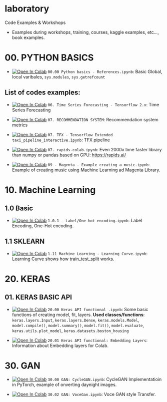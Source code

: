 # laboratory
Code Examples &amp; Workshops

* Examples during workshops, training, courses, kaggle examples, etc..., book examples.

# 00. PYTHON BASICS

* <a href="https://colab.research.google.com/github/alexiej/laboratory/blob/master/00_00_Python_basics_References.ipynb" target="_blank" rel="Open in Colab">![Open In Colab](https://colab.research.google.com/assets/colab-badge.svg)</a> `00.00 Python basics - References.ipynb`: Basic Global, local varibales, `sys.modules`, `sys.getrefcount`


## List of codes examples:

* <a href="https://colab.research.google.com/github/alexiej/laboratory/blob/master/06_Time_Series_Forecasting.ipynb" target="_blank" rel="Open in Colab">![Open In Colab](https://colab.research.google.com/assets/colab-badge.svg)</a> `06. Time Series Forecasting - Tensorflow 2.x`: Time Series Forecasting 
*  <a href="https://colab.research.google.com/drive/1SBx6nolnsqvlQLhlLjUz8VQi7ylJsZ4x" target="_blank" rel="Open in Colab">![Open In Colab](https://colab.research.google.com/assets/colab-badge.svg)</a> `07. RECOMMENDATION SYSTEM`: Recommendation system metrics 
*  <a href="https://colab.research.google.com/drive/1CcMH07PdaQVUfM8YRSofRw8MBMjvIG3d" target="_blank" rel="Open in Colab">![Open In Colab](https://colab.research.google.com/assets/colab-badge.svg)</a> `07. TFX - Tensorflow Extended taxi_pipeline_interactive.ipynb`: TFX pipeline

*  <a href="https://colab.research.google.com/github/alexiej/laboratory/blob/master/07_rapids_colab.ipynb" target="_blank" rel="Open in Colab">![Open In Colab](https://colab.research.google.com/assets/colab-badge.svg)</a> `07. rapids-colab.ipynb`: Even 2000x time faster library than numpy or pandas based on GPU: https://rapids.ai/


*  <a href="https://colab.research.google.com/github/alexiej/laboratory/blob/master/09_Magenta_Example_creating_a_music.ipynb" target="_blank" rel="Open in Colab">![Open In Colab](https://colab.research.google.com/assets/colab-badge.svg)</a> `09 - Magenta - Example creating a music.ipynb`: Example of creating music using Machine Learning ad Magenta Library.

# 10. Machine Learning

## 1.0 Basic


* <a href="https://colab.research.google.com/github/alexiej/laboratory/blob/master/1_0_1_Label_One_hot_encoding.ipynb" target="_blank" rel="Open in Colab">![Open In Colab](https://colab.research.google.com/assets/colab-badge.svg)</a> `1.0.1 - Label/One-hot encoding.ipynb`: Label Encoding, One-Hot encoding.


## 1.1 SKLEARN


* <a href="https://colab.research.google.com/github/alexiej/laboratory/blob/master/1_11_Machine_Learning_Learning_Curve.ipynb" target="_blank" rel="Open in Colab">![Open In Colab](https://colab.research.google.com/assets/colab-badge.svg)</a> `1.11 Machine Learning - Learning Curve.ipynb`: Learning Curve shows how train_test_split works.


# 20. KERAS

## 01. KERAS BASIC API

*  <a href="https://colab.research.google.com/drive/1HIApglvqDf6OqHXFtwp-iym0jD7gz0bX" target="_blank" rel="Open in Colab">![Open In Colab](https://colab.research.google.com/assets/colab-badge.svg)</a> `20.00 Keras API functional .ipynb`: Some basic functions of creating model, fit, layers. 
**Used classes/functions**: `keras.layers.Input`, `keras.layers.Dense`, `keras.models.Model`, `model.compile()`, `model.summary()`, `model.fit()`, `model.evaluate`,  `keras.utils.plot_model`, `keras.datasets.boston_housing`



*  <a href="https://colab.research.google.com/github/alexiej/laboratory/blob/master/20_01_Keras_API_functional_Embedding_Layers_.ipynb" target="_blank" rel="Open in Colab">![Open In Colab](https://colab.research.google.com/assets/colab-badge.svg)</a> `20.01 Keras API functional: Embedding Layers`: Information about Embedding layers for Colab. 


# 30. GAN

*  <a href="https://colab.research.google.com/github/alexiej/laboratory/blob/master/30_00_GAN_CycleGAN.ipynb" target="_blank" rel="Open in Colab">![Open In Colab](https://colab.research.google.com/assets/colab-badge.svg)</a> `30.00 GAN: CycleGAN.ipynb`: CycleGAN Implementatioin in PyTorch, example of onverting daynight images.

* <a href="https://colab.research.google.com/github/alexiej/laboratory/blob/master/30_02_Voie_Translation_Neural_Style_Transfer.ipynb
" target="_blank" rel="Open in Colab">![Open In Colab](https://colab.research.google.com/assets/colab-badge.svg)</a> `30.02 GAN: VoceGan.ipynb`: Voce GAN style Transfer.



